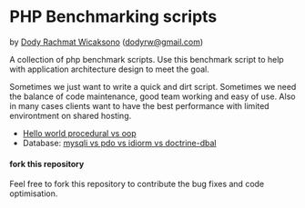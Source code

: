 # PHP Benchmarking scripts

by [Dody Rachmat Wicaksono](http://www.dodyrw.com) (dodyrw@gmail.com)

A collection of php benchmark scripts. Use this benchmark script to help with application architecture design to meet the goal. 

Sometimes we just want to write a quick and dirt script. Sometimes we need the balance of code maintenance, good team working and easy of use. Also in many cases clients want to have the best performance with limited environtment on shared hosting.

* [Hello world procedural vs oop](oop)
* Database: [mysqli vs pdo vs idiorm vs doctrine-dbal](db)

#### fork this repository
Feel free to fork this repository to contribute the bug fixes and code optimisation. 